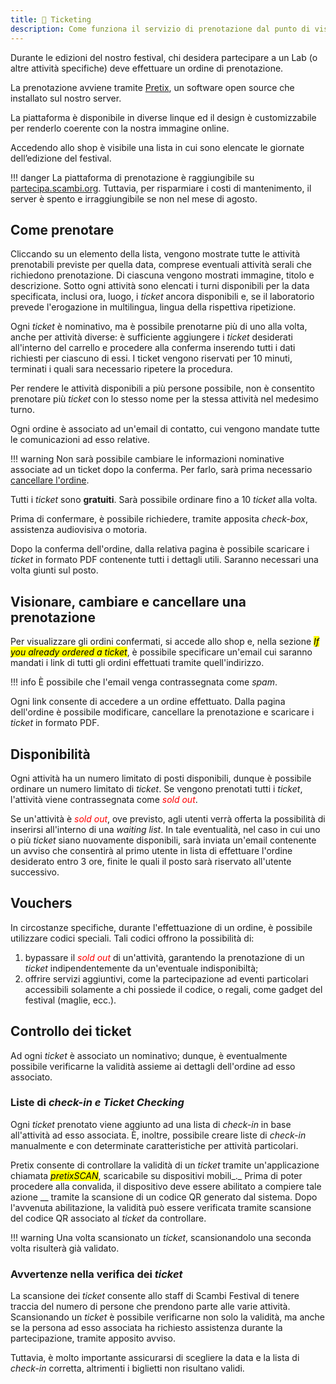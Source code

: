 ```yaml
---
title: 🎫 Ticketing
description: Come funziona il servizio di prenotazione dal punto di vista di chi prenota e indicazioni sulla verifica di validità.
---
```

Durante le edizioni del nostro festival, chi desidera partecipare a un Lab (o altre attività specifiche) deve effettuare un ordine di prenotazione.

La prenotazione avviene tramite [Pretix](https://pretix.eu), un software open source che installato sul nostro server.

La piattaforma è disponibile in diverse linque ed il design è customizzabile per renderlo coerente con la nostra immagine online.

Accedendo allo shop è visibile una lista in cui sono elencate le giornate dell’edizione del festival.

!!! danger
	La piattaforma di prenotazione è raggiungibile su [partecipa.scambi.org](https://partecipa.scambi.org). Tuttavia, per risparmiare i costi di mantenimento, il server è spento e irraggiungibile se non nel mese di agosto.

## Come prenotare

Cliccando su un elemento della lista, vengono mostrate tutte le attività prenotabili previste per quella data, comprese eventuali attività serali che richiedono prenotazione. Di ciascuna vengono mostrati immagine, titolo e descrizione. Sotto ogni attività sono elencati i turni disponibili per la data specificata, inclusi ora, luogo, i _ticket_ ancora disponibili e, se il laboratorio prevede l'erogazione in multilingua, lingua della rispettiva ripetizione.

Ogni _ticket_ è nominativo, ma è possibile prenotarne più di uno alla volta, anche per attività diverse: è sufficiente aggiungere i _ticket_ desiderati all'interno del carrello e procedere alla conferma inserendo tutti i dati richiesti per ciascuno di essi. I ticket vengono riservati per 10 minuti, terminati i quali sara necessario ripetere la procedura.

Per rendere le attività disponibili a più persone possibile, non è consentito prenotare più _ticket_ con lo stesso nome per la stessa attività nel medesimo turno.

Ogni ordine è associato ad un'email di contatto, cui vengono mandate tutte le comunicazioni ad esso relative.

!!! warning
	Non sarà possibile cambiare le informazioni nominative associate ad un ticket dopo la conferma. Per farlo, sarà prima necessario [cancellare l'ordine](ticketing.md#visionare-cambiare-e-cancellare-una-prenotazione).

Tutti i _ticket_ sono **gratuiti**. Sarà possibile ordinare fino a 10 _ticket_ alla volta.

Prima di confermare, è possibile richiedere, tramite apposita _check-box_, assistenza audiovisiva o motoria.

Dopo la conferma dell'ordine, dalla relativa pagina è possibile scaricare i _ticket_ in formato PDF contenente tutti i dettagli utili. Saranno necessari una volta giunti sul posto.

## Visionare, cambiare e cancellare una prenotazione

Per visualizzare gli ordini confermati, si accede allo shop e, nella sezione _<mark class='purple'>If you already ordered a ticket</mark>_, è possibile specificare un'email cui saranno mandati i link di tutti gli ordini effettuati tramite quell'indirizzo.

!!! info
	È possibile che l'email venga contrassegnata come _spam_.

Ogni link consente di accedere a un ordine effettuato. Dalla pagina dell'ordine è possibile modificare, cancellare la prenotazione e scaricare i _ticket_ in formato PDF.

## Disponibilità

Ogni attività ha un numero limitato di posti disponibili, dunque è possibile ordinare un numero limitato di _ticket_. Se vengono prenotati tutti i _ticket_, l'attività viene contrassegnata come <em style='color:var(--red, red)'>sold out</em>.

Se un'attività è <em style='color:var(--red, red)'>sold out</em>, ove previsto, agli utenti verrà offerta la possibilità di inserirsi all'interno di una _waiting list_. In tale eventualità, nel caso in cui uno o più _ticket_ siano nuovamente disponibili, sarà inviata un'email contenente un avviso che consentirà al primo utente in lista di effettuare l'ordine desiderato entro 3 ore, finite le quali il posto sarà riservato all'utente successivo.

## Vouchers

In circostanze specifiche, durante l'effettuazione di un ordine, è possibile utilizzare codici speciali. Tali codici offrono la possibilità di:

1. bypassare il <em style='color:var(--red, red)'>sold out</em> di un'attività, garantendo la prenotazione di un _ticket_ indipendentemente da un'eventuale indisponibiltà;
2. offrire servizi aggiuntivi, come la partecipazione ad eventi particolari accessibili solamente a chi possiede il codice, o regali, come gadget del festival (maglie, ecc.).

## Controllo dei ticket

Ad ogni _ticket_ è associato un nominativo; dunque, è eventualmente possibile verificarne la validità assieme ai dettagli dell'ordine ad esso associato.

### Liste di _check-in e Ticket Checking_

Ogni _ticket_ prenotato viene aggiunto ad una lista di _check-in_ in base all'attività ad esso associata. È, inoltre, possibile creare liste di _check-in_ manualmente e con determinate caratteristiche per attività particolari. 

Pretix consente di controllare la validità di un _ticket_ tramite un'applicazione chiamata _<mark class='purple'>pretixSCAN</mark>_, scaricabile su dispositivi mobili_._ Prima di poter procedere alla convalida, il dispositivo deve essere abilitato a compiere tale azione __ tramite la scansione di un codice QR generato dal sistema. Dopo l'avvenuta abilitazione, la validità può essere verificata tramite scansione del codice QR associato al _ticket_ da controllare.

!!! warning
	Una volta scansionato un _ticket_, scansionandolo una seconda volta risulterà già validato.

### Avvertenze nella verifica dei _ticket_

La scansione dei _ticket_ consente allo staff di Scambi Festival di tenere traccia del numero di persone che prendono parte alle varie attività. Scansionando un _ticket_ è possibile verificarne non solo la validità, ma anche se la persona ad esso associata ha richiesto assistenza durante la partecipazione, tramite apposito avviso.

Tuttavia, è molto importante assicurarsi di scegliere la data e la lista di _check-in_ corretta, altrimenti i biglietti non risultano validi.
